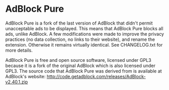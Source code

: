 # AdBlock Pure

AdBlock Pure is a fork of the last version of AdBlock that didn't permit unacceptable ads to be displayed. This means that AdBlock Pure blocks all ads, unlike AdBlock. A few modifications were made to improve the privacy practices (no data collection, no links to their website), and rename the extension. Otherwise it remains virtually identical. See CHANGELOG.txt for more details.

AdBlock Pure is free and open source software, licensed under GPL3 because it is a fork of the original AdBlock which is also licensed under GPL3. The source code that AdBlock Pure was derived from is available at AdBlock's website: http://code.getadblock.com/releases/AdBlock-v2.40.1.zip
